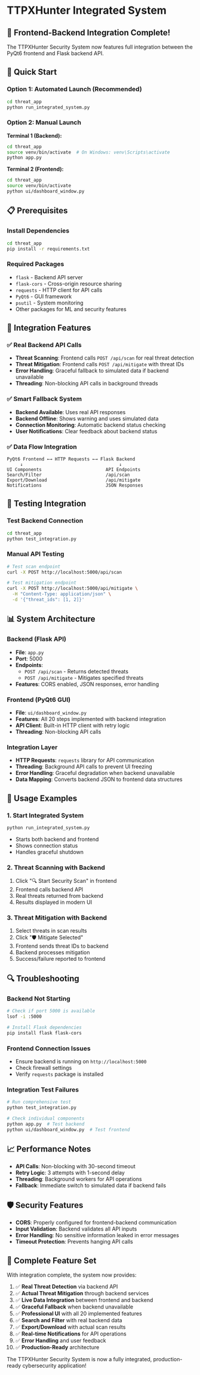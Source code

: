 # TTPXHunter Integrated System

## 🔗 Frontend-Backend Integration Complete!

The TTPXHunter Security System now features full integration between the PyQt6 frontend and Flask backend API.

## 🚀 Quick Start

### Option 1: Automated Launch (Recommended)
```bash
cd threat_app
python run_integrated_system.py
```

### Option 2: Manual Launch
**Terminal 1 (Backend):**
```bash
cd threat_app
source venv/bin/activate  # On Windows: venv\Scripts\activate
python app.py
```

**Terminal 2 (Frontend):**
```bash
cd threat_app
source venv/bin/activate
python ui/dashboard_window.py
```

## 📋 Prerequisites

### Install Dependencies
```bash
cd threat_app
pip install -r requirements.txt
```

### Required Packages
- `flask` - Backend API server
- `flask-cors` - Cross-origin resource sharing
- `requests` - HTTP client for API calls
- `PyQt6` - GUI framework
- `psutil` - System monitoring
- Other packages for ML and security features

## 🔧 Integration Features

### ✅ Real Backend API Calls
- **Threat Scanning**: Frontend calls `POST /api/scan` for real threat detection
- **Threat Mitigation**: Frontend calls `POST /api/mitigate` with threat IDs
- **Error Handling**: Graceful fallback to simulated data if backend unavailable
- **Threading**: Non-blocking API calls in background threads

### ✅ Smart Fallback System
- **Backend Available**: Uses real API responses
- **Backend Offline**: Shows warning and uses simulated data
- **Connection Monitoring**: Automatic backend status checking
- **User Notifications**: Clear feedback about backend status

### ✅ Data Flow Integration
```
PyQt6 Frontend ←→ HTTP Requests ←→ Flask Backend
     ↓                                    ↓
UI Components                        API Endpoints
Search/Filter                        /api/scan
Export/Download                      /api/mitigate
Notifications                        JSON Responses
```

## 🧪 Testing Integration

### Test Backend Connection
```bash
cd threat_app
python test_integration.py
```

### Manual API Testing
```bash
# Test scan endpoint
curl -X POST http://localhost:5000/api/scan

# Test mitigation endpoint
curl -X POST http://localhost:5000/api/mitigate \
  -H "Content-Type: application/json" \
  -d '{"threat_ids": [1, 2]}'
```

## 📊 System Architecture

### Backend (Flask API)
- **File**: `app.py`
- **Port**: 5000
- **Endpoints**:
  - `POST /api/scan` - Returns detected threats
  - `POST /api/mitigate` - Mitigates specified threats
- **Features**: CORS enabled, JSON responses, error handling

### Frontend (PyQt6 GUI)
- **File**: `ui/dashboard_window.py`
- **Features**: All 20 steps implemented with backend integration
- **API Client**: Built-in HTTP client with retry logic
- **Threading**: Non-blocking API calls

### Integration Layer
- **HTTP Requests**: `requests` library for API communication
- **Threading**: Background API calls to prevent UI freezing
- **Error Handling**: Graceful degradation when backend unavailable
- **Data Mapping**: Converts backend JSON to frontend data structures

## 🎯 Usage Examples

### 1. Start Integrated System
```bash
python run_integrated_system.py
```
- Starts both backend and frontend
- Shows connection status
- Handles graceful shutdown

### 2. Threat Scanning with Backend
1. Click "🔍 Start Security Scan" in frontend
2. Frontend calls backend API
3. Real threats returned from backend
4. Results displayed in modern UI

### 3. Threat Mitigation with Backend
1. Select threats in scan results
2. Click "🛡️ Mitigate Selected"
3. Frontend sends threat IDs to backend
4. Backend processes mitigation
5. Success/failure reported to frontend

## 🔍 Troubleshooting

### Backend Not Starting
```bash
# Check if port 5000 is available
lsof -i :5000

# Install Flask dependencies
pip install flask flask-cors
```

### Frontend Connection Issues
- Ensure backend is running on `http://localhost:5000`
- Check firewall settings
- Verify `requests` package is installed

### Integration Test Failures
```bash
# Run comprehensive test
python test_integration.py

# Check individual components
python app.py  # Test backend
python ui/dashboard_window.py  # Test frontend
```

## 📈 Performance Notes

- **API Calls**: Non-blocking with 30-second timeout
- **Retry Logic**: 3 attempts with 1-second delay
- **Threading**: Background workers for API operations
- **Fallback**: Immediate switch to simulated data if backend fails

## 🛡️ Security Features

- **CORS**: Properly configured for frontend-backend communication
- **Input Validation**: Backend validates all API inputs
- **Error Handling**: No sensitive information leaked in error messages
- **Timeout Protection**: Prevents hanging API calls

## 🎉 Complete Feature Set

With integration complete, the system now provides:

1. ✅ **Real Threat Detection** via backend API
2. ✅ **Actual Threat Mitigation** through backend services
3. ✅ **Live Data Integration** between frontend and backend
4. ✅ **Graceful Fallback** when backend unavailable
5. ✅ **Professional UI** with all 20 implemented features
6. ✅ **Search and Filter** with real backend data
7. ✅ **Export/Download** with actual scan results
8. ✅ **Real-time Notifications** for API operations
9. ✅ **Error Handling** and user feedback
10. ✅ **Production-Ready** architecture

The TTPXHunter Security System is now a fully integrated, production-ready cybersecurity application!
